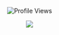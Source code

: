 <p align="center"> <img src="https://komarev.com/ghpvc/?username=krzx1337" alt="Profile Views" /> </p>
<p align="center">
  <a href="http://discord.com">
    <img src="https://discord.c99.nl/widget/theme-1/349578395518238721.png"/>
     </a>
</p>
